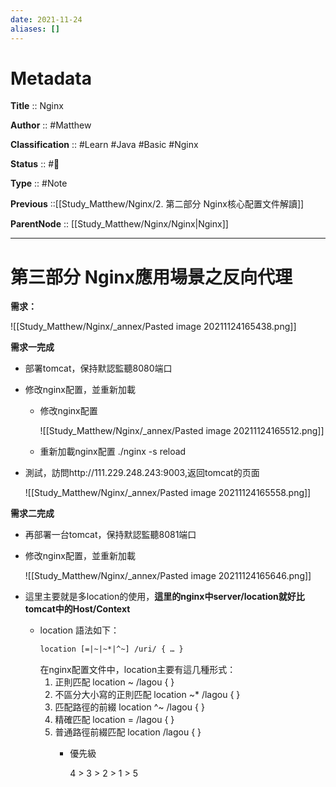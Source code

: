 ```yaml
---
date: 2021-11-24
aliases: []
---
```


# Metadata

**Title** :: Nginx

**Author** :: #Matthew 

**Classification** :: #Learn #Java #Basic #Nginx

**Status** :: #🌱

**Type** :: #Note

**Previous** ::[[Study_Matthew/Nginx/2. 第⼆部分 Nginx核⼼配置⽂件解讀]]

**ParentNode** :: [[Study_Matthew/Nginx/Nginx|Nginx]]

---

# 第三部分 Nginx應⽤場景之反向代理
**需求：**

![[Study_Matthew/Nginx/_annex/Pasted image 20211124165438.png]]

**需求⼀完成**

- 部署tomcat，保持默認監聽8080端⼝
- 修改nginx配置，並重新加載
	- 修改nginx配置
		
		![[Study_Matthew/Nginx/_annex/Pasted image 20211124165512.png]]
		
	- 重新加載nginx配置
		./nginx -s reload

- 測試，訪問http://111.229.248.243:9003,返回tomcat的⻚⾯
	
	![[Study_Matthew/Nginx/_annex/Pasted image 20211124165558.png]]

**需求二完成**

- 再部署⼀台tomcat，保持默認監聽8081端⼝
- 修改nginx配置，並重新加載
	
	![[Study_Matthew/Nginx/_annex/Pasted image 20211124165646.png]]

- 這⾥主要就是多location的使⽤，**這⾥的nginx中server/location就好⽐tomcat中的Host/Context**
	- location 語法如下：
		```txt
		location [=|~|~*|^~] /uri/ { … }
		```
		在nginx配置⽂件中，location主要有這⼏種形式：
		1. 正則匹配 location ~ /lagou { }
		2. 不區分⼤⼩寫的正則匹配 location ~* /lagou { }
		3. 匹配路徑的前綴 location ^~ /lagou { }
		4. 精確匹配 location = /lagou { }
		5. 普通路徑前綴匹配 location /lagou { }
			- 優先級
			
				4 > 3 > 2 > 1 > 5























